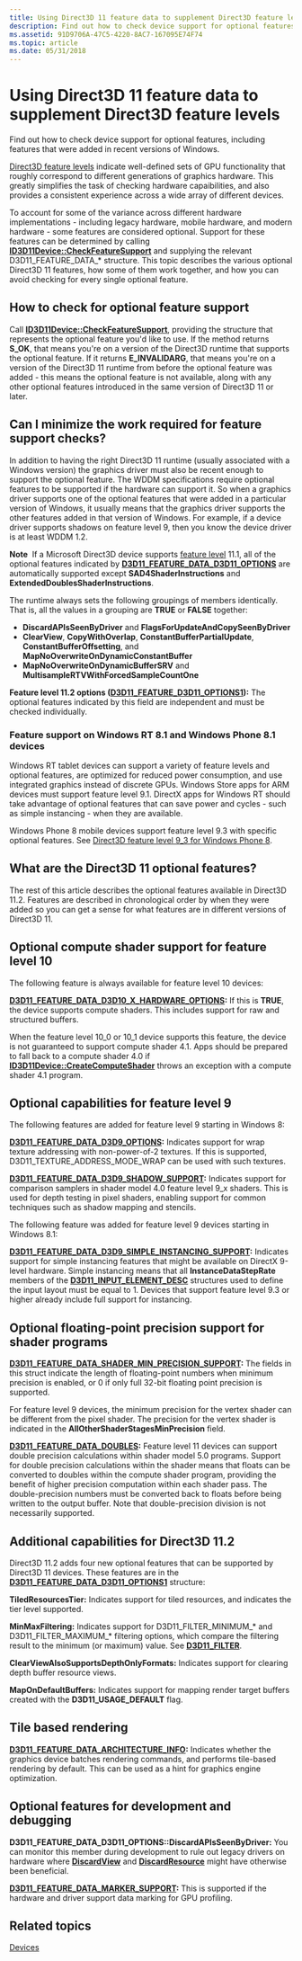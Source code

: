 ```yaml
---
title: Using Direct3D 11 feature data to supplement Direct3D feature levels
description: Find out how to check device support for optional features, including features that were added in recent versions of Windows.
ms.assetid: 91D9706A-47C5-4220-8AC7-167095E74F74
ms.topic: article
ms.date: 05/31/2018
---
```


# Using Direct3D 11 feature data to supplement Direct3D feature levels

Find out how to check device support for optional features, including features that were added in recent versions of Windows.

[Direct3D feature levels](overviews-direct3d-11-devices-downlevel-intro.md) indicate well-defined sets of GPU functionality that roughly correspond to different generations of graphics hardware. This greatly simplifies the task of checking hardware capaibilities, and also provides a consistent experience across a wide array of different devices.

To account for some of the variance across different hardware implementations - including legacy hardware, mobile hardware, and modern hardware - some features are considered optional. Support for these features can be determined by calling [**ID3D11Device::CheckFeatureSupport**](/windows/desktop/api/D3D11/nf-d3d11-id3d11device-checkfeaturesupport) and supplying the relevant D3D11\_FEATURE\_DATA\_\* structure. This topic describes the various optional Direct3D 11 features, how some of them work together, and how you can avoid checking for every single optional feature.

## How to check for optional feature support

Call [**ID3D11Device::CheckFeatureSupport**](/windows/desktop/api/D3D11/nf-d3d11-id3d11device-checkfeaturesupport), providing the structure that represents the optional feature you'd like to use. If the method returns **S\_OK**, that means you're on a version of the Direct3D runtime that supports the optional feature. If it returns **E\_INVALIDARG**, that means you're on a version of the Direct3D 11 runtime from before the optional feature was added - this means the optional feature is not available, along with any other optional features introduced in the same version of Direct3D 11 or later.

## Can I minimize the work required for feature support checks?

In addition to having the right Direct3D 11 runtime (usually associated with a Windows version) the graphics driver must also be recent enough to support the optional feature. The WDDM specifications require optional features to be supported if the hardware can support it. So when a graphics driver supports one of the optional features that were added in a particular version of Windows, it usually means that the graphics driver supports the other features added in that version of Windows. For example, if a device driver supports shadows on feature level 9, then you know the device driver is at least WDDM 1.2.

**Note**  If a Microsoft Direct3D device supports [feature level](overviews-direct3d-11-devices-downlevel-intro.md) 11.1, all of the optional features indicated by [**D3D11\_FEATURE\_DATA\_D3D11\_OPTIONS**](/windows/desktop/api/D3D11/ns-d3d11-d3d11_feature_data_d3d11_options) are automatically supported except **SAD4ShaderInstructions** and **ExtendedDoublesShaderInstructions**.

The runtime always sets the following groupings of members identically. That is, all the values in a grouping are **TRUE** or **FALSE** together:

-   **DiscardAPIsSeenByDriver** and **FlagsForUpdateAndCopySeenByDriver**
-   **ClearView**, **CopyWithOverlap**, **ConstantBufferPartialUpdate**, **ConstantBufferOffsetting**, and **MapNoOverwriteOnDynamicConstantBuffer**
-   **MapNoOverwriteOnDynamicBufferSRV** and **MultisampleRTVWithForcedSampleCountOne**

**Feature level 11.2 options ([**D3D11\_FEATURE\_D3D11\_OPTIONS1**](/windows/desktop/api/D3D11/ne-d3d11-d3d11_feature)):** The optional features indicated by this field are independent and must be checked individually.

### Feature support on Windows RT 8.1 and Windows Phone 8.1 devices

Windows RT tablet devices can support a variety of feature levels and optional features, are optimized for reduced power consumption, and use integrated graphics instead of discrete GPUs. Windows Store apps for ARM devices must support feature level 9.1. DirectX apps for Windows RT should take advantage of optional features that can save power and cycles - such as simple instancing - when they are available.

Windows Phone 8 mobile devices support feature level 9.3 with specific optional features. See [Direct3D feature level 9\_3 for Windows Phone 8](https://msdn.microsoft.com/library/JJ714085(v=VS.105).aspx).

## What are the Direct3D 11 optional features?

The rest of this article describes the optional features available in Direct3D 11.2. Features are described in chronological order by when they were added so you can get a sense for what features are in different versions of Direct3D 11.

## Optional compute shader support for feature level 10

The following feature is always available for feature level 10 devices:

**[**D3D11\_FEATURE\_DATA\_D3D10\_X\_HARDWARE\_OPTIONS**](/windows/desktop/api/D3D11/ns-d3d11-d3d11_feature_data_d3d10_x_hardware_options):** If this is **TRUE**, the device supports compute shaders. This includes support for raw and structured buffers.

When the feature level 10\_0 or 10\_1 device supports this feature, the device is not guaranteed to support compute shader 4.1. Apps should be prepared to fall back to a compute shader 4.0 if [**ID3D11Device::CreateComputeShader**](/windows/desktop/api/D3D11/nf-d3d11-id3d11device-createcomputeshader) throws an exception with a compute shader 4.1 program.

## Optional capabilities for feature level 9

The following features are added for feature level 9 starting in Windows 8:

**[**D3D11\_FEATURE\_DATA\_D3D9\_OPTIONS**](/windows/desktop/api/D3D11/ns-d3d11-d3d11_feature_data_d3d9_options):** Indicates support for wrap texture addressing with non-power-of-2 textures. If this is supported, D3D11\_TEXTURE\_ADDRESS\_MODE\_WRAP can be used with such textures.

**[**D3D11\_FEATURE\_DATA\_D3D9\_SHADOW\_SUPPORT**](/windows/desktop/api/D3D11/ns-d3d11-d3d11_feature_data_d3d9_shadow_support):** Indicates support for comparison samplers in shader model 4.0 feature level 9\_x shaders. This is used for depth testing in pixel shaders, enabling support for common techniques such as shadow mapping and stencils.

The following feature was added for feature level 9 devices starting in Windows 8.1:

**[**D3D11\_FEATURE\_DATA\_D3D9\_SIMPLE\_INSTANCING\_SUPPORT**](/windows/desktop/api/D3D11/ns-d3d11-d3d11_feature_data_d3d9_simple_instancing_support):** Indicates support for simple instancing features that might be available on DirectX 9-level hardware. Simple instancing means that all **InstanceDataStepRate** members of the [**D3D11\_INPUT\_ELEMENT\_DESC**](/windows/desktop/api/D3D11/ns-d3d11-d3d11_input_element_desc) structures used to define the input layout must be equal to 1. Devices that support feature level 9.3 or higher already include full support for instancing.

## Optional floating-point precision support for shader programs

**[**D3D11\_FEATURE\_DATA\_SHADER\_MIN\_PRECISION\_SUPPORT**](/windows/desktop/api/D3D11/ns-d3d11-d3d11_feature_data_shader_min_precision_support):** The fields in this struct indicate the length of floating-point numbers when minimum precision is enabled, or 0 if only full 32-bit floating point precision is supported.

For feature level 9 devices, the minimum precision for the vertex shader can be different from the pixel shader. The precision for the vertex shader is indicated in the **AllOtherShaderStagesMinPrecision** field.

**[**D3D11\_FEATURE\_DATA\_DOUBLES**](/windows/desktop/api/D3D11/ns-d3d11-d3d11_feature_data_doubles):** Feature level 11 devices can support double precision calculations within shader model 5.0 programs. Support for double precision calculations within the shader means that floats can be converted to doubles within the compute shader program, providing the benefit of higher precision computation within each shader pass. The double-precision numbers must be converted back to floats before being written to the output buffer. Note that double-precision division is not necessarily supported.

## Additional capabilities for Direct3D 11.2

Direct3D 11.2 adds four new optional features that can be supported by Direct3D 11 devices. These features are in the [**D3D11\_FEATURE\_DATA\_D3D11\_OPTIONS1**](/windows/desktop/api/D3D11/ns-d3d11-d3d11_feature_data_d3d11_options1) structure:

**TiledResourcesTier:** Indicates support for tiled resources, and indicates the tier level supported.

**MinMaxFiltering:** Indicates support for D3D11\_FILTER\_MINIMUM\_\* and D3D11\_FILTER\_MAXIMUM\_\* filtering options, which compare the filtering result to the minimum (or maximum) value. See [**D3D11\_FILTER**](/windows/desktop/api/D3D11/ne-d3d11-d3d11_filter).

**ClearViewAlsoSupportsDepthOnlyFormats:** Indicates support for clearing depth buffer resource views.

**MapOnDefaultBuffers:** Indicates support for mapping render target buffers created with the **D3D11\_USAGE\_DEFAULT** flag.

## Tile based rendering

**[**D3D11\_FEATURE\_DATA\_ARCHITECTURE\_INFO**](/windows/desktop/api/D3D11/ns-d3d11-d3d11_feature_data_architecture_info):** Indicates whether the graphics device batches rendering commands, and performs tile-based rendering by default. This can be used as a hint for graphics engine optimization.

## Optional features for development and debugging

**D3D11\_FEATURE\_DATA\_D3D11\_OPTIONS::DiscardAPIsSeenByDriver:** You can monitor this member during development to rule out legacy drivers on hardware where [**DiscardView**](/windows/desktop/api/D3D11_1/nf-d3d11_1-id3d11devicecontext1-discardview) and [**DiscardResource**](/windows/desktop/api/D3D11_1/nf-d3d11_1-id3d11devicecontext1-discardresource) might have otherwise been beneficial.

**[**D3D11\_FEATURE\_DATA\_MARKER\_SUPPORT**](/windows/desktop/api/D3D11/ns-d3d11-d3d11_feature_data_marker_support):** This is supported if the hardware and driver support data marking for GPU profiling.

## Related topics

<dl> <dt>

[Devices](overviews-direct3d-11-devices.md)
</dt> </dl>

 

 




